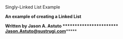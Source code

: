 Singly-Linked List Example

**********An example of creating a Linked List**********

**********Written by Jason A. Astuto ***********************
**********Jason.Astuto@sustrugi.com*************************
